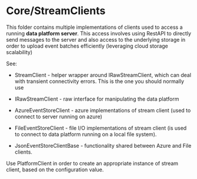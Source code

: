 ﻿# Core/StreamClients 

This folder contains multiple implementations of clients used to access a
running **data platform server**. This access involves using RestAPI to directly
send messages to the server and also access to the underlying storage in
order to upload event batches efficiently (leveraging cloud storage scalability)

See:

* StreamClient - helper wrapper around IRawStreamClient, which can deal with
  transient connectivity errors. This is the one you should normally use
* IRawStreamClient - raw interface for manipulating the data platform

* AzureEventStoreClient - azure implementations of stream client 
  (used to connect to server running on azure)
* FileEventStoreClient - file I/O implementations of stream client
  (is used to connect to data platform running on a local file system).
* JsonEventStoreClientBase - functionality shared between Azure and File clients.

Use PlatformClient in order to create an appropriate instance of stream client,
based on the configuration value.